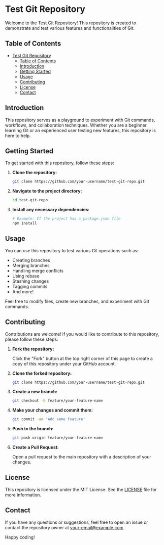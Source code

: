 # Test Git Repository

Welcome to the Test Git Repository! This repository is created to demonstrate and test various features and functionalities of Git.

## Table of Contents

- [Test Git Repository](#test-git-repository)
  - [Table of Contents](#table-of-contents)
  - [Introduction](#introduction)
  - [Getting Started](#getting-started)
  - [Usage](#usage)
  - [Contributing](#contributing)
  - [License](#license)
  - [Contact](#contact)

## Introduction

This repository serves as a playground to experiment with Git commands, workflows, and collaboration techniques. Whether you are a beginner learning Git or an experienced user testing new features, this repository is here to help.

## Getting Started

To get started with this repository, follow these steps:

1. **Clone the repository:**

    ```bash
    git clone https://github.com/your-username/test-git-repo.git
    ```

2. **Navigate to the project directory:**

    ```bash
    cd test-git-repo
    ```

3. **Install any necessary dependencies:**

    ```bash
    # Example: If the project has a package.json file
    npm install
    ```

## Usage

You can use this repository to test various Git operations such as:

- Creating branches
- Merging branches
- Handling merge conflicts
- Using rebase
- Stashing changes
- Tagging commits
- And more!

Feel free to modify files, create new branches, and experiment with Git commands.

## Contributing

Contributions are welcome! If you would like to contribute to this repository, please follow these steps:

1. **Fork the repository:**

    Click the "Fork" button at the top right corner of this page to create a copy of this repository under your GitHub account.

2. **Clone the forked repository:**

    ```bash
    git clone https://github.com/your-username/test-git-repo.git
    ```

3. **Create a new branch:**

    ```bash
    git checkout -b feature/your-feature-name
    ```

4. **Make your changes and commit them:**

    ```bash
    git commit -am 'Add some feature'
    ```

5. **Push to the branch:**

    ```bash
    git push origin feature/your-feature-name
    ```

6. **Create a Pull Request:**

    Open a pull request to the main repository with a description of your changes.

## License

This repository is licensed under the MIT License. See the [LICENSE](LICENSE) file for more information.

## Contact

If you have any questions or suggestions, feel free to open an issue or contact the repository owner at [your-email@example.com](mailto:your-email@example.com).

Happy coding!
